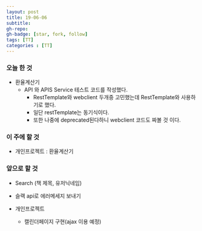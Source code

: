 ```yaml
---
layout: post
title: 19-06-06
subtitle: 
gh-repo: 
gh-badge: [star, fork, follow]
tags: [TT]
categories : [TT]
---
```


### 오늘 한 것 

- 환율계산기   
    - API 와 APIS Service 테스트 코드를 작성했다.
        - RestTemplate와 webclient 두개중 고민했는데 RestTemplate와 사용하기로 했다.
        - 일단 restTemplate는 동기식이다.
        - 또한 나중에 deprecated된다하니 webclient 코드도 짜볼 것 이다.

### 이 주에 할 것
 -  개인프로젝트 : 환율계산기


### 앞으로 할 것

- Search (책 제목, 유저닉네임)
- 슬랙 api로 에러메세지 보내기

- 개인프로젝트
    - 캘린더페이지 구현(ajax 이용 예정)
